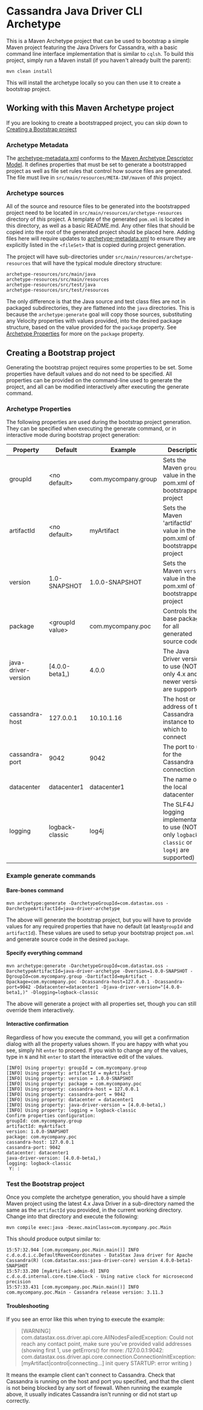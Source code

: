 # Cassandra Java Driver CLI Archetype

This is a Maven Archetype project that can be used to bootstrap a simple Maven project featuring the
Java Drivers for Cassandra, with a basic command line interface implementation that is similar to
`cqlsh`. To build _this_ project, simply run a Maven install (if you haven't already built the
parent):

```
mvn clean install
```

This will install the archetype locally so you can then use it to create a bootstrap project.

## Working with this Maven Archetype project
If you are looking to create a bootstrapped project, you can skip down to
[Creating a Bootstrap project](#creating-a-bootstrap-project)

### Archetype Metadata
The [archetype-metadata.xml][1] conforms to the [Maven Archetype Descriptor Model][2]. It defines
properties that must be set to generate a bootstrapped project as well as file set rules that control
how source files are generated. The file must live in `src/main/resources/META-INF/maven` of _this_
project.

### Archetype sources
All of the source and resource files to be generated into the bootstrapped project need to be
located in `src/main/resources/archetype-resources` directory of _this_ project. A template of the
generated `pom.xml` is located in this directory, as well as a basic README.md. Any other files that
should be copied into the root of the generated project should be placed here. Adding files here
will require updates to [archetype-metadata.xml][1] to ensure they are explicitly listed in the
`<fileSet>` that is copied during project generation.

The project will have sub-directories under `src/main/resources/archetype-resources` that will have
the typical module directory structure:

```
archetype-resources/src/main/java
archetype-resources/src/main/resources
archetype-resources/src/test/java
archetype-resources/src/test/resources
```

The only difference is that the Java source and test class files are not in packaged subdirectories,
they are flattened into the `java` directories. This is because the `archetype:generate` goal will
copy those sources, substituting any Velocity properties with values provided, into the desired
package structure, based on the value provided for the `package` property. See
[Archetype Properties](#archetype-properties) for more on the `package` property.

## Creating a Bootstrap project

Generating the bootstrap project requires some properties to be set. Some properties have default
values and do not need to be specified. All properties can be provided on the command-line used to
generate the project, and all can be modified interactively after executing the generate command.

### Archetype Properties
The following properties are used during the bootstrap project generation. They can be specified
when executing the generate command, or in interactive mode during bootstrap project generation:

| Property            | Default               | Example             | Description |
| ------------------- | --------------------- | ------------------- | ------------|
| groupId             | &lt;no default&gt;    | com.mycompany.group | Sets the Maven `groupId` value in the pom.xml of the bootstrapped project |
| artifactId          | &lt;no default&gt;    | myArtifact          | Sets the Maven 'artifactId' value in the pom.xml of the bootstrapped project |
| version             | 1.0-SNAPSHOT          | 1.0.0-SNAPSHOT      | Sets the Maven `version` value in the pom.xml of the bootstrapped project |
| package             | &lt;groupId value&gt; | com.mycompany.poc   | Controls the base package for all generated source code |
| java-driver-version | [4.0.0-beta1,)        | 4.0.0               | The Java Driver version to use (NOTE: only 4.x and newer versions are supported) |
| cassandra-host      | 127.0.0.1             | 10.10.1.16          | The host or IP address of the Cassandra instance to which to connect |
| cassandra-port      | 9042                  | 9042                | The port to use for the Cassandra connection |
| datacenter          | datacenter1           | datacenter1         | The name of the local datacenter |
| logging             | logback-classic       | log4j               | The SLF4J logging implementation to use (NOTE: only `logback-classic` or `log4j` are supported)

### Example generate commands

#### Bare-bones command
```
mvn archetype:generate -DarchetypeGroupId=com.datastax.oss -DarchetypeArtifactId=java-driver-archetype
```
The above will generate the bootstrap project, but you will have to provide values for any required
properties that have no default (at least`groupId` and `artifactId`). These values are used to setup
your bootstrap project `pom.xml` and generate source code in the desired `package`.

#### Specify everything command
```
mvn archetype:generate -DarchetypeGroupId=com.datastax.oss -DarchetypeArtifactId=java-driver-archetype -Dversion=1.0.0-SNAPSHOT -DgroupId=com.mycompany.group -DartifactId=myArtifact -Dpackage=com.mycompany.poc -Dcassandra-host=127.0.0.1 -Dcassandra-port=9042 -Ddatacenter=datacenter1 -Djava-driver-version="[4.0.0-beta1,)" -Dlogging=logback-classic
```
The above will generate a project with all properties set, though you can still override them
interactively.

#### Interactive confirmation
Regardless of how you execute the command, you will get a confirmation dialog with all the property
values shown. If you are happy with what you see, simply hit `enter` to proceed. If you wish to
change any of the values, type in `N` and hit `enter` to start the interactive edit of the values.

```
[INFO] Using property: groupId = com.mycompany.group
[INFO] Using property: artifactId = myArtifact
[INFO] Using property: version = 1.0.0-SNAPSHOT
[INFO] Using property: package = com.mycompany.poc
[INFO] Using property: cassandra-host = 127.0.0.1
[INFO] Using property: cassandra-port = 9042
[INFO] Using property: datacenter = datacenter1
[INFO] Using property: java-driver-version = [4.0.0-beta1,)
[INFO] Using property: logging = logback-classic
Confirm properties configuration:
groupId: com.mycompany.group
artifactId: myArtifact
version: 1.0.0-SNAPSHOT
package: com.mycompany.poc
cassandra-host: 127.0.0.1
cassandra-port: 9042
datacenter: datacenter1
java-driver-version: [4.0.0-beta1,)
logging: logback-classic
 Y: :
```

### Test the Bootstrap project

Once you complete the archetype generation, you should have a simple Maven project using the latest
4.x Java Driver in a sub-directory named the same as the `artifactId` you provided, in the current
working directory. Change into that directory and execute the following:

```
mvn compile exec:java -Dexec.mainClass=com.mycompany.poc.Main
```

This should produce output similar to:

```
15:57:32.944 [com.mycompany.poc.Main.main()] INFO  c.d.o.d.i.c.DefaultMavenCoordinates - DataStax Java driver for Apache Cassandra(R) (com.datastax.oss:java-driver-core) version 4.0.0-beta1-SNAPSHOT
15:57:33.200 [myArtifact-admin-0] INFO  c.d.o.d.internal.core.time.Clock - Using native clock for microsecond precision
15:57:33.431 [com.mycompany.poc.Main.main()] INFO  com.mycompany.poc.Main - Cassandra release version: 3.11.3
```

#### Troubleshooting

If you see an error like this when trying to execute the example:

> [WARNING]
> com.datastax.oss.driver.api.core.AllNodesFailedException: Could not reach any contact point, make sure you've provided valid addresses (showing first 1, use getErrors() for more: /127.0.0.1:9042: com.datastax.oss.driver.api.core.connection.ConnectionInitException: [myArtifact|control|connecting...] init query STARTUP: error writing )

It means the example client can't connect to Cassandra. Check that Cassandra is running on the host
and port you specified, and that the client is not being blocked by any sort of firewall. When
running the example above, it usually indicates Cassandra isn't running or did not start up
correctly.

[1]: src/main/resources/META-INF/maven/archetype-metadata.xml
[2]: http://maven.apache.org/archetype/archetype-models/archetype-descriptor/archetype-descriptor.html